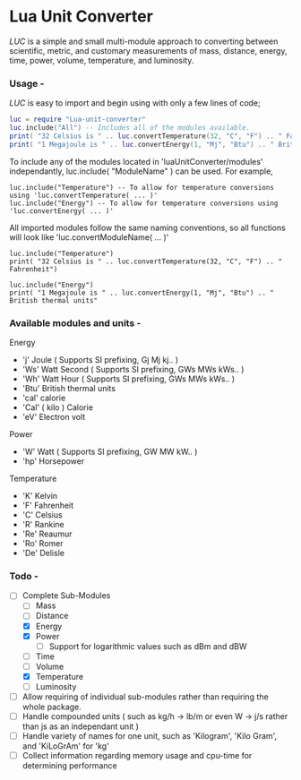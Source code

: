 # Lua Unit Converter 
*LUC* is a simple and small multi-module approach to converting between scientific, metric, and customary measurements of mass, distance, energy, time, power, volume, temperature, and luminosity.

### Usage -
*LUC* is easy to import and begin using with only a few lines of code;
``` Lua
luc = require "Lua-unit-converter"
luc.include("All") -- Includes all of the modules available. 
print( "32 Celsius is " .. luc.convertTemperature(32, "C", "F") .. " Fahrenheit")
print( "1 Megajoule is " .. luc.convertEnergy(1, "Mj", "Btu") .. " British thermal units"
```
To include any of the modules located in 'luaUnitConverter/modules' independantly, luc.include( "ModuleName" ) can be used. For example,
```
luc.include("Temperature") -- To allow for temperature conversions using 'luc.convertTemperature( ... )'
luc.include("Energy") -- To allow for temperature conversions using 'luc.convertEnergy( ... )'
```
All imported modules follow the same naming conventions, so all functions will look like 'luc.convertModuleName( ... )'
```
luc.include("Temperature")
print( "32 Celsius is " .. luc.convertTemperature(32, "C", "F") .. " Fahrenheit") 

luc.include("Energy")
print( "1 Megajoule is " .. luc.convertEnergy(1, "Mj", "Btu") .. " British thermal units"
```

### Available modules and units -

Energy
 - 'j'   Joule ( Supports SI prefixing, Gj Mj kj.. )
 - 'Ws'  Watt Second ( Supports SI prefixing, GWs MWs kWs.. )
 - 'Wh'  Watt Hour ( Supports SI prefixing, GWs MWs kWs.. )
 - 'Btu' British thermal units
 - 'cal' calorie
 - 'Cal' ( kilo ) Calorie
 - 'eV'  Electron volt
	
Power
 - 'W'  Watt ( Supports SI prefixing, GW MW kW.. )
 - 'hp' Horsepower

Temperature
 - 'K'  Kelvin
 - 'F'  Fahrenheit
 - 'C'  Celsius
 - 'R'  Rankine
 - 'Re' Reaumur
 - 'Ro' Romer
 - 'De' Delisle


### Todo -
 - [ ] Complete Sub-Modules
    - [ ] Mass
    - [ ] Distance
    - [X] Energy
    - [X] Power
		- [ ] Support for logarithmic values such as dBm and dBW
    - [ ] Time
    - [ ] Volume
    - [X] Temperature
    - [ ] Luminosity
- [ ] Allow requiring of individual sub-modules rather than requiring the whole package.
- [ ] Handle compounded units ( such as kg/h -> lb/m or even W -> j/s rather than js as an independant unit )
- [ ] Handle variety of names for one unit, such as 'Kilogram', 'Kilo Gram', and 'KiLoGrAm' for 'kg'
- [ ] Collect information regarding memory usage and cpu-time for determining performance
